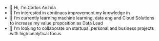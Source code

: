 - 👋 Hi, I’m Carlos Anzola
- 👀 I’m interested in continuos improvement my knowledge in 
- 🌱 I’m currently learning machine learning, data eng and Cloud Solutions to increase my value proposition as Data Lead
- 💞️ I’m looking to collaborate on startups, personal and business projects with high analytical focus

<!---
ceao1/ceao1 is a ✨ special ✨ repository because its `README.md` (this file) appears on your GitHub profile.
You can click the Preview link to take a look at your changes.
--->
